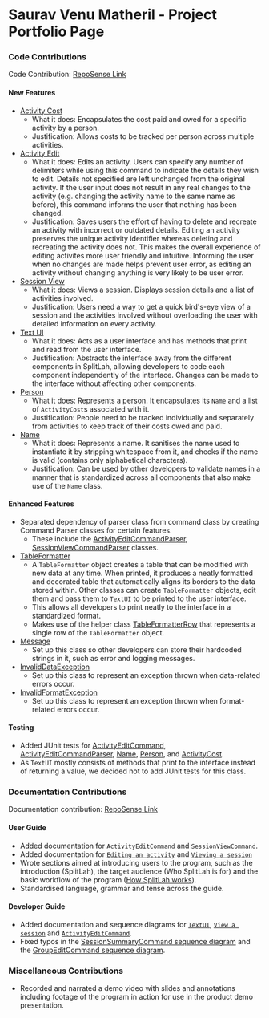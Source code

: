 # Saurav Venu Matheril - Project Portfolio Page

### Code Contributions
Code Contribution: [RepoSense Link](https://nus-cs2113-ay2122s2.github.io/tp-dashboard/?search=&sort=totalCommits%20dsc&sortWithin=title&timeframe=commit&mergegroup=&groupSelect=groupByRepos&breakdown=true&checkedFileTypes=docs~functional-code~test-code~other&since=2022-02-18&tabOpen=true&tabType=authorship&tabAuthor=matheril&tabRepo=AY2122S2-CS2113T-T10-1%2Ftp%5Bmaster%5D&authorshipIsMergeGroup=false&authorshipFileTypes=docs~functional-code~test-code~other&authorshipIsBinaryFileTypeChecked=false)

#### New Features
* [Activity Cost](https://github.com/AY2122S2-CS2113T-T10-1/tp/blob/master/src/main/java/seedu/splitlah/data/ActivityCost.java)
    * What it does: Encapsulates the cost paid and owed for a specific activity by a person.
    * Justification: Allows costs to be tracked per person across multiple activities.
* [Activity Edit](https://github.com/AY2122S2-CS2113T-T10-1/tp/blob/master/src/main/java/seedu/splitlah/command/ActivityEditCommand.java)
    * What it does: Edits an activity. Users can specify any number of delimiters while using this command to indicate the details they wish to edit.
      Details not specified are left unchanged from the original activity. If the user input does not result in any real changes to the activity (e.g. changing
      the activity name to the same name as before), this command informs the user that nothing has been changed. 
    * Justification: Saves users the effort of having to delete and recreate an activity with incorrect or outdated details. 
      Editing an activity preserves the unique activity identifier whereas deleting and recreating the activity does not. This makes the
      overall experience of editing activites more user friendly and intuitive.
      Informing the user when no changes are made helps prevent user error, as editing an activity without changing anything is 
      very likely to be user error.
* [Session View](https://github.com/AY2122S2-CS2113T-T10-1/tp/blob/master/src/main/java/seedu/splitlah/command/SessionViewCommand.java)
    * What it does: Views a session. Displays session details and a list of activities involved.
    * Justification: Users need a way to get a quick bird's-eye view of a session and the activities involved without 
      overloading the user with detailed information on every activity.
* [Text UI](https://github.com/AY2122S2-CS2113T-T10-1/tp/blob/master/src/main/java/seedu/splitlah/ui/TextUI.java)
    * What it does: Acts as a user interface and has methods that print and read from the user interface.
    * Justification: Abstracts the interface away from the different components in SplitLah, allowing developers to code
      each component independently of the interface. Changes can be made to the interface without affecting other components.
* [Person](https://github.com/AY2122S2-CS2113T-T10-1/tp/blob/master/src/main/java/seedu/splitlah/data/Person.java)
    * What it does: Represents a person. It encapsulates its `Name` and a list of `ActivityCost`s associated with it.
    * Justification: People need to be tracked individually and separately from activities to keep track of their costs owed
      and paid. 
* [Name](https://github.com/AY2122S2-CS2113T-T10-1/tp/blob/master/src/main/java/seedu/splitlah/data/Name.java)
    * What it does: Represents a name. It sanitises the name used to instantiate it by stripping whitespace from it, and
      checks if the name is valid (contains only alphabetical characters).
    * Justification: Can be used by other developers to validate names in a manner that is standardized across all components
      that also make use of the `Name` class.
     
#### Enhanced Features
* Separated dependency of parser class from command class by creating Command Parser classes for certain features.
    * These include the [ActivityEditCommandParser](https://github.com/AY2122S2-CS2113T-T10-1/tp/blob/master/src/main/java/seedu/splitlah/parser/commandparser/ActivityEditCommandParser.java),
      [SessionViewCommandParser](https://github.com/AY2122S2-CS2113T-T10-1/tp/blob/master/src/main/java/seedu/splitlah/parser/commandparser/SessionViewCommandParser.java) classes.
* [TableFormatter](https://github.com/AY2122S2-CS2113T-T10-1/tp/blob/master/src/main/java/seedu/splitlah/ui/TableFormatter.java)
    * A `TableFormatter` object creates a table that can be modified with new data at any time. When printed, it
      produces a neatly formatted and decorated table that automatically aligns its borders to the data stored within.
      Other classes can create `TableFormatter` objects, edit them and pass them to `TextUI` to be printed to the user 
      interface.
    * This allows all developers to print neatly to the interface in a standardized format.
    * Makes use of the helper class [TableFormatterRow](https://github.com/AY2122S2-CS2113T-T10-1/tp/blob/master/src/main/java/seedu/splitlah/ui/TableFormatterRow.java) that represents
      a single row of the `TableFormatter` object.
* [Message](https://github.com/AY2122S2-CS2113T-T10-1/tp/blob/master/src/main/java/seedu/splitlah/ui/Message.java)
    * Set up this class so other developers can store their hardcoded strings in it, such as error and logging messages.
* [InvalidDataException](https://github.com/AY2122S2-CS2113T-T10-1/tp/blob/master/src/main/java/seedu/splitlah/exceptions/InvalidDataException.java)
    * Set up this class to represent an exception thrown when data-related errors occur.
* [InvalidFormatException](https://github.com/AY2122S2-CS2113T-T10-1/tp/blob/master/src/main/java/seedu/splitlah/exceptions/InvalidFormatException.java)
    * Set up this class to represent an exception thrown when format-related errors occur.

#### Testing
* Added JUnit tests for [ActivityEditCommand](https://github.com/AY2122S2-CS2113T-T10-1/tp/blob/master/src/main/java/seedu/splitlah/command/ActivityEditCommandTest.java),
  [ActivityEditCommandParser](https://github.com/AY2122S2-CS2113T-T10-1/tp/blob/master/src/main/java/seedu/splitlah/parser/commandparser/ActivityEditCommandParserTest.java),
  [Name](https://github.com/AY2122S2-CS2113T-T10-1/tp/blob/master/src/main/java/seedu/splitlah/data/NameTest.java),
  [Person](https://github.com/AY2122S2-CS2113T-T10-1/tp/blob/master/src/main/java/seedu/splitlah/data/PersonTest.java),
  and [ActivityCost](https://github.com/AY2122S2-CS2113T-T10-1/tp/blob/master/src/main/java/seedu/splitlah/data/ActivityCostTest.java).
* As `TextUI` mostly consists of methods that print to the interface instead of returning a value, we decided not to add JUnit tests for this 
  class.
 
### Documentation Contributions
Documentation contribution: [RepoSense Link](https://nus-cs2113-ay2122s2.github.io/tp-dashboard/?search=&sort=totalCommits%20dsc&sortWithin=title&timeframe=commit&mergegroup=&groupSelect=groupByRepos&breakdown=true&checkedFileTypes=docs~functional-code~test-code~other&since=2022-02-18&tabOpen=true&tabType=authorship&tabAuthor=matheril&tabRepo=AY2122S2-CS2113T-T10-1%2Ftp%5Bmaster%5D&authorshipIsMergeGroup=false&authorshipFileTypes=docs&authorshipIsBinaryFileTypeChecked=false)

#### User Guide
* Added documentation for `ActivityEditCommand` and `SessionViewCommand`.
* Added documentation for [`Editing an activity`](https://github.com/AY2122S2-CS2113T-T10-1/tp/blob/master/docs/UserGuide.md#editing-an-activity-activity-edit)
  and [`Viewing a session`](https://github.com/AY2122S2-CS2113T-T10-1/tp/blob/master/docs/UserGuide.md#viewing-a-session--session-view) 
* Wrote sections aimed at introducing users to the program, such as the introduction (SplitLah), the target audience
  (Who SplitLah is for) and the basic workflow of the program ([How SplitLah works](https://github.com/AY2122S2-CS2113T-T10-1/tp/blob/master/docs/UserGuide.md#how-splitlah-works)).
* Standardised language, grammar and tense across the guide.
 
#### Developer Guide
* Added documentation and sequence diagrams for [`TextUI`](https://github.com/AY2122S2-CS2113T-T10-1/tp/blob/master/docs/DeveloperGuide.md#textui-component),
  [`View a session`](https://github.com/AY2122S2-CS2113T-T10-1/tp/blob/master/docs/DeveloperGuide.md#view-a-session)
  and [`ActivityEditCommand`](https://github.com/AY2122S2-CS2113T-T10-1/tp/blob/master/docs/DeveloperGuide.md#edit-an-activity).
* Fixed typos in the [SessionSummaryCommand sequence diagram](https://github.com/AY2122S2-CS2113T-T10-1/tp/blob/master/docs/images/developerguide/SessionSummaryCommand.drawio.png) and
  the [GroupEditCommand sequence diagram](https://github.com/AY2122S2-CS2113T-T10-1/tp/blob/master/docs/images/developerguide/GroupEditCommand.drawio.png).

### Miscellaneous Contributions
* Recorded and narrated a demo video with slides and annotations including footage of the program in action for use
  in the product demo presentation.
